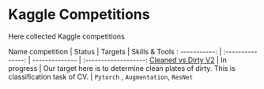 # Kaggle Competitions

Here collected Kaggle competitions

 Name competition | Status | Targets | Skills & Tools
: -----------: | :---------------: | -------------- | :-------------------:
[Cleaned vs Dirty V2](https://www.kaggle.com/code/virusz88/cleaned-vs-dirty) | In progress | Our target here is to determine clean plates of dirty. This is classification task of CV. | `Pytorch` , `Augmentation`, `ResNet`

